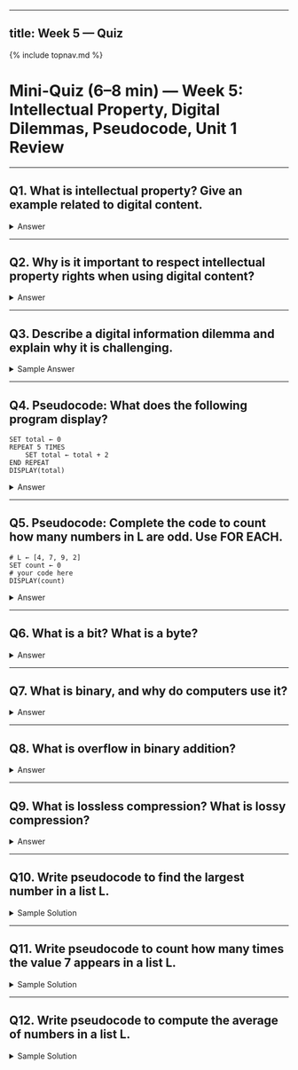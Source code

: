 
---
title: Week 5 — Quiz
---
{% include topnav.md %}

# Mini-Quiz (6–8 min) — Week 5: Intellectual Property, Digital Dilemmas, Pseudocode, Unit 1 Review

---

## Q1. What is intellectual property? Give an example related to digital content.

<details markdown="1">
<summary>Answer</summary>
Intellectual property refers to creations of the mind, such as inventions, art, music, or software, that are protected by law. Example: Copyrighted music, software code, or digital artwork.
</details>

---

## Q2. Why is it important to respect intellectual property rights when using digital content?

<details markdown="1">
<summary>Answer</summary>
Respecting intellectual property rights ensures creators are credited and compensated, and it is required by law. Using content without permission can be unethical or illegal.
</details>

---

## Q3. Describe a digital information dilemma and explain why it is challenging.

<details markdown="1">
<summary>Sample Answer</summary>
Example: Sharing copyrighted music online makes it easy for people to access, but it can hurt artists' income and break copyright laws. The challenge is balancing access to information with respecting creators' rights.
</details>

---

## Q4. Pseudocode: What does the following program display?

```text
SET total ← 0
REPEAT 5 TIMES
	SET total ← total + 2
END REPEAT
DISPLAY(total)
```

<details markdown="1">
<summary>Answer</summary>
total: 0 → 2 → 4 → 6 → 8 → 10; output 10.
</details>

---

## Q5. Pseudocode: Complete the code to count how many numbers in L are odd. Use FOR EACH.

```text
# L ← [4, 7, 9, 2]
SET count ← 0
# your code here
DISPLAY(count)
```

<details markdown="1">
<summary>Answer</summary>
FOR EACH x IN L
	IF (x MOD 2 = 1)
		SET count ← count + 1
	END IF
END FOR EACH
DISPLAY(count)  # 2
</details>

---

## Q6. What is a bit? What is a byte?

<details markdown="1">
<summary>Answer</summary>
A bit is a binary digit (0 or 1). A byte is 8 bits.
</details>

---

## Q7. What is binary, and why do computers use it?

<details markdown="1">
<summary>Answer</summary>
Binary is a way of representing information using only two options (0 and 1). Computers use binary because their hardware is based on two states (on/off).
</details>

---

## Q8. What is overflow in binary addition?

<details markdown="1">
<summary>Answer</summary>
Overflow occurs when the result of a binary addition is too large to fit in the available number of bits, causing the value to wrap around or lose data.
</details>

---

## Q9. What is lossless compression? What is lossy compression?

<details markdown="1">
<summary>Answer</summary>
Lossless compression reduces file size without losing any information (e.g., ZIP, PNG). Lossy compression reduces file size by removing some data, resulting in a loss of quality (e.g., JPEG, MP3).
</details>

---

## Q10. Write pseudocode to find the largest number in a list L.

<details markdown="1">
<summary>Sample Solution</summary>
SET max ← L[1]
FOR EACH x IN L
	IF x > max
		SET max ← x
	END IF
END FOR EACH
DISPLAY(max)
</details>

---

## Q11. Write pseudocode to count how many times the value 7 appears in a list L.

<details markdown="1">
<summary>Sample Solution</summary>
SET count ← 0
FOR EACH x IN L
	IF x = 7
		SET count ← count + 1
	END IF
END FOR EACH
DISPLAY(count)
</details>

---

## Q12. Write pseudocode to compute the average of numbers in a list L.

<details markdown="1">
<summary>Sample Solution</summary>
SET sum ← 0
SET n ← LENGTH(L)
FOR EACH x IN L
	SET sum ← sum + x
END FOR EACH
SET avg ← sum / n
DISPLAY(avg)
</details>
